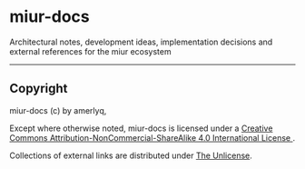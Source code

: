 # miur-docs
Architectural notes, development ideas, implementation decisions
and external references for the miur ecosystem

------------
## Copyright
miur-docs (c) by amerlyq,

Except where otherwise noted, miur-docs is licensed under a
[Creative Commons Attribution-NonCommercial-ShareAlike 4.0 International License
](http://creativecommons.org/licenses/by-nc-sa/4.0/).

Collections of external links are distributed under
[The Unlicense](http://unlicense.org/).
